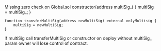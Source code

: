 Missing zero check on Global.sol
 constructor(address multiSig_) {
        multiSig = multiSig_;
    }

    function transferMultiSig(address newMultiSig) external onlyMultisig {
        multiSig = newMultiSig;
    }

If multiSig call transferMultiSig or constructor on deploy without multiSig_ param owner will lose control of contract. 